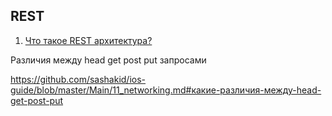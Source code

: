 ## REST

1. [Что такое REST архитектура?](https://github.com/sashakid/ios-guide/blob/master/Main/11_networking.md#что-такое-rest-архитектура)


Различия между head get post put запросами

https://github.com/sashakid/ios-guide/blob/master/Main/11_networking.md#какие-различия-между-head-get-post-put








